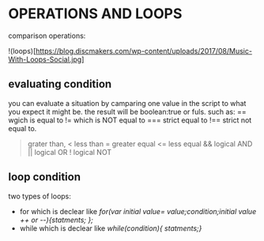 # OPERATIONS AND LOOPS

comparison operations: 

!(loops)[https://blog.discmakers.com/wp-content/uploads/2017/08/Music-With-Loops-Social.jpg]


## evaluating condition

you can evaluate a situation by camparing one value in the script to what you expect it might be. the result will be boolean:true or fuls.
such as: == wgich is equal to 
!= which is NOT equal to
=== strict equal to !== strict not equal to.

> grater than, < less than
>= greater equal <= less equal
&& logical AND 
|| logical OR
! logical NOT

## loop condition

two types of loops: 
* for which is declear like _for(var initial value= value;condition;initial value ++ or --){statments; };_
* while which is declear like _while(condition){ statments;}_



